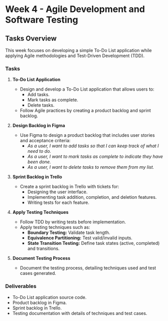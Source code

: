 # Week 4 - Agile Development and Software Testing  

## Tasks Overview  
This week focuses on developing a simple To-Do List application while applying Agile methodologies and Test-Driven Development (TDD).  

### Tasks  
1. **To-Do List Application**  
   - Design and develop a To-Do List application that allows users to:  
     - Add tasks.  
     - Mark tasks as complete.  
     - Delete tasks.  
   - Follow Agile practices by creating a product backlog and sprint backlog.  

2. **Design Backlog in Figma**  
   - Use Figma to design a product backlog that includes user stories and acceptance criteria:  
     - *As a user, I want to add tasks so that I can keep track of what I need to do.*  
     - *As a user, I want to mark tasks as complete to indicate they have been done.*  
     - *As a user, I want to delete tasks to remove them from my list.*  

3. **Sprint Backlog in Trello**  
   - Create a sprint backlog in Trello with tickets for:  
     - Designing the user interface.  
     - Implementing task addition, completion, and deletion features.  
     - Writing tests for each feature.  

4. **Apply Testing Techniques**  
   - Follow TDD by writing tests before implementation.  
   - Apply testing techniques such as:  
     - **Boundary Testing:** Validate task length.  
     - **Equivalence Partitioning:** Test valid/invalid inputs.  
     - **State Transition Testing:** Define task states (active, completed) and transitions.  

5. **Document Testing Process**  
   - Document the testing process, detailing techniques used and test cases generated.  

### Deliverables  
- To-Do List application source code.  
- Product backlog in Figma.  
- Sprint backlog in Trello.  
- Testing documentation with details of techniques and test cases.  
